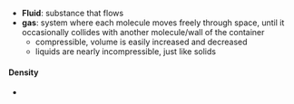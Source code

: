 - **Fluid**: substance that flows
- **gas**: system where each molecule moves freely through space, until it occasionally collides with another molecule/wall of the container
	- compressible, volume is easily increased and decreased
	- liquids are nearly incompressible, just like solids

#### Density
- 